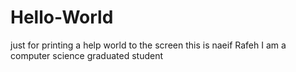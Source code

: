 # Hello-World
just for printing a help world to the screen 
this is naeif Rafeh I am a computer science graduated student
